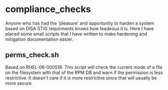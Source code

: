# compliance_checks

Anyone who has had the 'pleasure' and opportunity to harden a system based on DISA STIG requirments knows how teadeous it is.  Here I have placed some small scripts that I have written to make hardening and mitigation documentation easier.

## perms_check.sh

Based on RHEL-06-000518. This script will check the current mode of a file on the filesystem with that of the RPM DB and warn if the permission is less restrictive. It doesn't care if it is more restrictive since that will usually be more secure.

